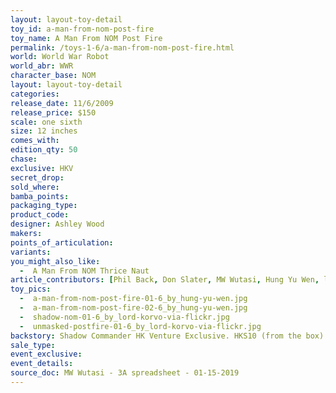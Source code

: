 ```yaml
---
layout: layout-toy-detail 
toy_id: a-man-from-nom-post-fire
toy_name: A Man From NOM Post Fire
permalink: /toys-1-6/a-man-from-nom-post-fire.html
world: World War Robot
world_abr: WWR
character_base: NOM
layout: layout-toy-detail
categories: 
release_date: 11/6/2009
release_price: $150 
scale: one sixth
size: 12 inches
comes_with: 
edition_qty: 50
chase: 
exclusive: HKV
secret_drop: 
sold_where: 
bamba_points: 
packaging_type: 
product_code:
designer: Ashley Wood
makers: 
points_of_articulation: 
variants: 
you_might_also_like: 
  -  A Man From NOM Thrice Naut
article_contributors: [Phil Back, Don Slater, MW Wutasi, Hung Yu Wen, lord korvo]
toy_pics: 
  -  a-man-from-nom-post-fire-01-6_by_hung-yu-wen.jpg
  -  a-man-from-nom-post-fire-02-6_by_hung-yu-wen.jpg
  -  shadow-nom-01-6_by_lord-korvo-via-flickr.jpg
  -  unmasked-postfire-01-6_by_lord-korvo-via-flickr.jpg
backstory: Shadow Commander HK Venture Exclusive. HKS10 (from the box)
sale_type: 
event_exclusive: 
event_details: 
source_doc: MW Wutasi - 3A spreadsheet - 01-15-2019
---
```

